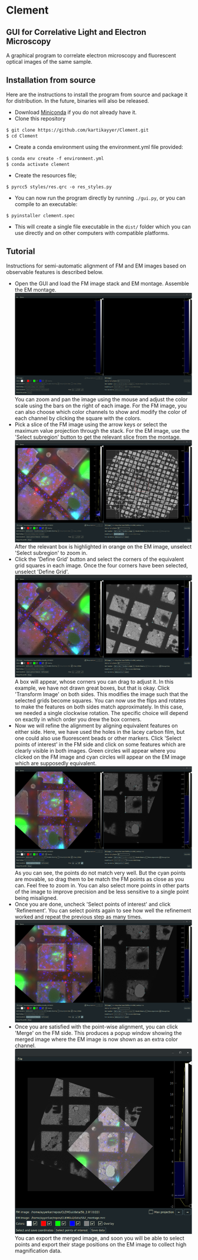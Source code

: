 # Clement
## GUI for Correlative Light and Electron Microscopy
A graphical program to correlate electron microscopy and fluorescent optical images of the same sample.

## Installation from source
Here are the instructions to install the program from source and package it for distribution. In the future, binaries will also be released.

 * Download [Miniconda](https://docs.conda.io/en/latest/miniconda.html) if you do not already have it.
 * Clone this repository
 ```
 $ git clone https://github.com/kartikayyer/Clement.git
 $ cd Clement
 ```
 * Create a conda environment using the environment.yml file provided:
 ```
 $ conda env create -f environment.yml
 $ conda activate clement
 ```
 * Create the resources file;
 ```
 $ pyrcc5 styles/res.qrc -o res_styles.py
 ```
 * You can now run the program directly by running `./gui.py`, or you can compile to an executable:
 ```
 $ pyinstaller clement.spec
 ```
 * This will create a single file executable in the `dist/` folder which you can use directly and on other computers with compatible platforms.

## Tutorial
Instructions for semi-automatic alignment of FM and EM images based on observable features is described below.

 * Open the GUI and load the FM image stack and EM montage. Assemble the EM montage.
 ![Load images][load]
 You can zoom and pan the image using the mouse and adjust the color scale using the bars on the right of each image. For the FM image, you can also choose which color channels to show and modify the color of each channel by clicking the square with the colors.
 * Pick a slice of the FM image using the arrow keys or select the maximum value projection through the stack. For the EM image, use the 'Select subregion' button to get the relevant slice from the montage.
 ![Select relevant parts][slice]
 After the relevant box is highlighted in orange on the EM image, unselect 'Select subregion' to zoom in.
 * Click the 'Define Grid' button and select the corners of the equivalent grid squares in each image. Once the four corners have been selected, unselect 'Define Grid'.
 ![Define grid square][grid]
 A box will appear, whose corners you can drag to adjust it. In this example, we have not drawn great boxes, but that is okay. Click 'Transform Image' on both sides. This modifies the image such that the selected grids become squares. You can now use the flips and rotates to make the features on both sides match approximately. In this case, we needed a single clockwise rotation. The specific choice will depend on exactly in which order you drew the box corners.
 * Now we will refine the alignment by aligning equivalent features on either side. Here, we have used the holes in the lacey carbon film, but one could also use fluorescent beads or other markers.
 Click 'Select points of interest' in the FM side and click on some features which are clearly visible in both images. Green circles will appear where you clicked on the FM image and cyan circles will appear on the EM image which are supposedly equivalent.
 ![Select points of interest][points]
 As you can see, the points do not match very well. But the cyan points are movable, so drag them to be match the FM points as close as you can. Feel free to zoom in. You can also select more points in other parts of the image to improve precision and be less sensitive to a single point being misaligned.
 * Once you are done, uncheck 'Select points of interest' and click 'Refinement'. You can select points again to see how well the refinement worked and repeat the previous step as many times.
 ![Refined alignment][refine]
 * Once you are satisfied with the point-wise alignment, you can click 'Merge' on the FM side. This produces a popup window showing the merged image where the EM image is now shown as an extra color channel.
 ![Merged, aligned images][merge]
 You can export the merged image, and soon you will be able to select points and export their stage positions on the EM image to collect high magnification data.

[load]: images/load_images.png
[slice]: images/select_slices.png
[grid]: images/grid_transform.png
[points]: images/select_points.png
[refine]: images/refine.png
[merge]: images/merge_popup.png
